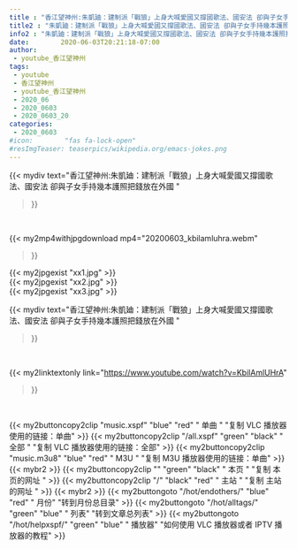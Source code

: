 ```yaml
---
title : "香江望神州:朱凱廸：建制派「戰狼」上身大喊愛國又撐國歌法、國安法 卻與子女手持幾本護照把錢放在外國 "
title2 : "朱凱廸：建制派「戰狼」上身大喊愛國又撐國歌法、國安法 卻與子女手持幾本護照把錢放在外國 "
info2 : "朱凱廸：建制派「戰狼」上身大喊愛國又撐國歌法、國安法 卻與子女手持幾本護照把錢放在外國 "
date:        2020-06-03T20:21:18-07:00
author:
 - youtube_香江望神州
tags:
 - youtube
 - 香江望神州
 - youtube_香江望神州
 - 2020_06
 - 2020_0603
 - 2020_0603_20
categories:
 - 2020_0603
#icon:        "fas fa-lock-open"
#resImgTeaser: teaserpics/wikipedia.org/emacs-jokes.png
---
```


{{< mydiv text="香江望神州:朱凱廸：建制派「戰狼」上身大喊愛國又撐國歌法、國安法 卻與子女手持幾本護照把錢放在外國 "
>}}
<br>


{{< my2mp4withjpgdownload mp4="20200603_kbilamluhra.webm"
>}}

{{< my2jpgexist "xx1.jpg" >}}<br>
{{< my2jpgexist "xx2.jpg" >}}<br>
{{< my2jpgexist "xx3.jpg" >}}<br>



{{< mydiv text="香江望神州:朱凱廸：建制派「戰狼」上身大喊愛國又撐國歌法、國安法 卻與子女手持幾本護照把錢放在外國 "
>}}
<br>

{{< my2linktextonly link="https://www.youtube.com/watch?v=KbilAmlUHrA"
>}}


<br>

{{< my2buttoncopy2clip "music.xspf"        "blue"   "red"    " 单曲 "  "复制 VLC 播放器使用的链接：单曲" >}} {{< my2buttoncopy2clip "/all.xspf"         "green"  "black"  " 全部 "  "复制 VLC 播放器使用的链接：全部" >}} {{< my2buttoncopy2clip "music.m3u8"        "blue"   "red"    " M3U  "    "复制 M3U 播放器使用的链接：单曲" >}} {{< mybr2 >}} {{< my2buttoncopy2clip ""                  "green"  "black"  " 本页 "    "复制 本页的网址 " >}} {{< my2buttoncopy2clip "/"                 "black"  "red"    " 主站 "    "复制 主站的网址 " >}} {{< mybr2 >}} {{< my2buttongoto      "/hot/endothers/"   "blue"   "red"    " 月份"   "转到月份总目录" >}} {{< my2buttongoto      "/hot/alltags/"     "green"  "blue"   " 列表"   "转到文章总列表" >}} {{< my2buttongoto      "/hot/helpxspf/"    "green"  "blue"   " 播放器" "如何使用 VLC 播放器或者 IPTV 播放器的教程" >}} 
